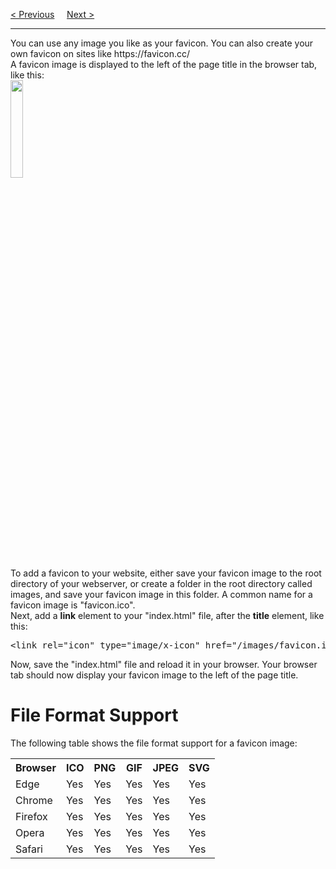 <a href="/HTML/Images/Picture.md">&lt; Previous</a>
&nbsp;&nbsp;&nbsp;
<a href="/HTML/Tables/Main.md">Next &gt;</a>
<hr>
You can use any image you like as your favicon. You can also create your own favicon on sites like https://favicon.cc/
<br>
A favicon image is displayed to the left of the page title in the browser tab, like this:
<br>
<img src="https://i.imgur.com/ywllKZ1.png" width="20%" height="auto">
<br>
To add a favicon to your website, either save your favicon image to the root directory of your webserver, or create a folder in the root directory called images, and save your favicon image in this folder. A common name for a favicon image is "favicon.ico".
<br>
Next, add a <b>link</b> element to your "index.html" file, after the <b>title</b> element, like this:
<pre>&lt;link rel="icon" type="image/x-icon" href="/images/favicon.ico"&gt;</pre>
Now, save the "index.html" file and reload it in your browser. Your browser tab should now display your favicon image to the left of the page title.
<h1>File Format Support</h1>
The following table shows the file format support for a favicon image:
<table class="ws-table-all notranslate">
  <tr>
    <th>Browser</th>
    <th>ICO</th>
    <th>PNG</th>
    <th>GIF</th>
    <th>JPEG</th>
    <th>SVG</th>
  </tr>
  <tr>
<td>Edge</td>
    <td>Yes</td>
    <td>Yes</td>
    <td>Yes</td>
    <td>Yes</td>
    <td>Yes</td>
  </tr>
  <tr>
    <td>Chrome</td>
    <td>Yes</td>
    <td>Yes</td>
    <td>Yes</td>
    <td>Yes</td>
    <td>Yes</td>
  </tr>
  <tr>
    <td>Firefox</td>
    <td>Yes</td>
    <td>Yes</td>
    <td>Yes</td>
    <td>Yes</td>
    <td>Yes</td>
  </tr>
  <tr>
    <td>Opera</td>
    <td>Yes</td>
    <td>Yes</td>
    <td>Yes</td>
    <td>Yes</td>
    <td>Yes</td>
  </tr>
  <tr>
    <td>Safari</td>
    <td>Yes</td>
    <td>Yes</td>
    <td>Yes</td>
    <td>Yes</td>
    <td>Yes</td>
  </tr>
</table>
